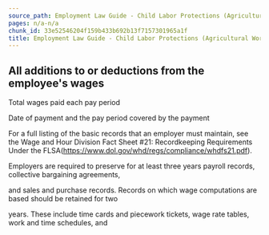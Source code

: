 ```yaml
---
source_path: Employment Law Guide - Child Labor Protections (Agricultural Work).md
pages: n/a-n/a
chunk_id: 33e52546204f159b433b692b13f7157301965a1f
title: Employment Law Guide - Child Labor Protections (Agricultural Work)
---
```

## All additions to or deductions from the employee's wages

Total wages paid each pay period

Date of payment and the pay period covered by the payment

For a full listing of the basic records that an employer must maintain, see the Wage and Hour Division Fact Sheet #21: Recordkeeping Requirements Under the FLSA(https://www.dol.gov/whd/regs/compliance/whdfs21.pdf).

Employers are required to preserve for at least three years payroll records, collective bargaining agreements,

and sales and purchase records. Records on which wage computations are based should be retained for two

years. These include time cards and piecework tickets, wage rate tables, work and time schedules, and
